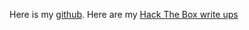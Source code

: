 Here is my [github](https://github.com/nathanvv21).
Here are my [Hack The Box write ups](writeups.md)
